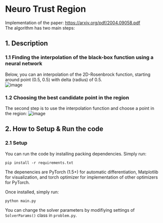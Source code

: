 # Neuro Trust Region
Implementation of the paper: https://arxiv.org/pdf/2004.09058.pdf   
The algorithm has two main steps:   

## 1. Description
### 1.1 Finding the interpolation of the black-box function using a neural network

Below, you can an interpolation of the 2D-Rosenbrock function, starting around point (0.5, 0.5) with delta (radius) of 0.5.  
![image](https://user-images.githubusercontent.com/8312051/82767391-19d55a00-9ddc-11ea-8681-966583877e90.png)

### 1.2 Choosing the best candidate point in the region 

The second step is to use the interpolation function and choose a point in the region: 
![image](https://user-images.githubusercontent.com/8312051/82767514-17273480-9ddd-11ea-9f12-b845dfbc7be3.png)



## 2. How to Setup \& Run the code

### 2.1 Setup
You can run the code by installing packing dependencies. Simply run:   
```
pip install -r requirements.txt
```   

The depenencies are PyTorch (1.5+) for automatic differentiation, Matplotlib for visualization, and torch optimizer for implementation of other optimizers for PyTorch.

Once installed, simply run:
```
python main.py
```
You can change the solver parameters by modifiying settings of ``SolverParams()`` class in `problem.py`.

